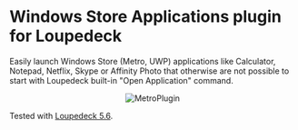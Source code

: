 # Windows Store Applications plugin for Loupedeck

Easily launch Windows Store (Metro, UWP) applications like Calculator, Notepad, Netflix, Skype or Affinity Photo that otherwise are not possible to start with Loupedeck built-in "Open Application" command.

<p align="center">
    <img src="https://github.com/notadoctor99/metroplugin/raw/master/img/screenshot1.png?raw=true" alt="MetroPlugin"/>
</p>

Tested with [Loupedeck 5.6](https://loupedeck.com/downloads/).
